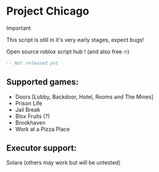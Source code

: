 # Project Chicago

> [!IMPORTANT]
> This script is still in it's very early stages, expect bugs!

Open source roblox script hub ! (and also free 🔥)

```lua
-- Not released yet
```


## Supported games:
- Doors [Lobby, Backdoor, Hotel, Rooms and The Mines]
- Prison Life
- Jail Break
- Blox Fruits (?)
- Brookhaven
- Work at a Pizza Place

## Executor support:
Solara
(others may work but will be untested)
